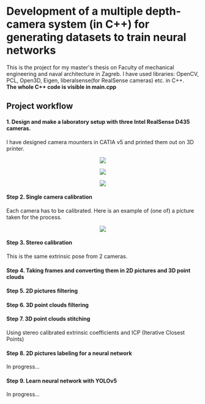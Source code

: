 # Development of a multiple depth-camera system (in C++) for generating datasets to train neural networks
This is the project for my master's thesis on Faculty of mechanical engineering and naval architecture in Zagreb. 
I have used libraries: OpenCV, PCL, Open3D, Eigen, liberalsense(for RealSense cameras) etc. in C++.       
**The whole C++ code is visible in main.cpp**               


## Project workflow

#### 1. Design and make a laboratory setup with three Intel RealSense D435 cameras.      
I have designed camera mounters in CATIA v5 and printed them out on 3D printer.
<p align="center">
  <img src="https://user-images.githubusercontent.com/96240235/167845597-a045333a-baa1-4c78-bd2a-e993177bfe81.png" />
</p>
<p align="center">
  <img src="https://user-images.githubusercontent.com/96240235/167845633-7793631e-af89-4836-9aa9-8ab96b884bf6.png" />
</p>
<p align="center">
  <img src="https://user-images.githubusercontent.com/96240235/167847945-50d6187c-d999-4552-99e9-e49f93237d7a.jpeg" />
</p>


#### Step 2. Single camera calibration  
Each camera has to be calibrated. Here is an example of (one of) a picture taken for the process.
<p align="center">
  <img src="https://user-images.githubusercontent.com/96240235/167884116-37fb5a6c-d193-4bfb-9711-a0eff424f1a1.png" />
</p>


#### Step 3. Stereo calibration      
This is the same extrinsic pose from 2 cameras.      


#### Step 4. Taking frames and converting them in 2D pictures and 3D point clouds      


#### Step 5. 2D pictures filtering

#### Step 6. 3D point clouds filtering

#### Step 7. 3D point clouds stitching       
Using stereo calibrated extrinsic coefficients and ICP (Iterative Closest Points)

#### Step 8. 2D pictures labeling for a neural network       
In progress...

#### Step 9. Learn neural network with YOLOv5  
In progress...

